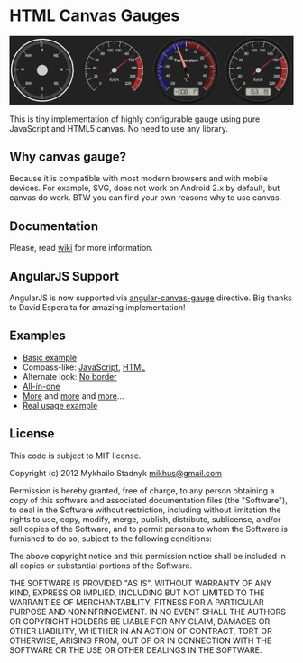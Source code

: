 # HTML Canvas Gauges

[![Canvas Gauges](https://raw.githubusercontent.com/Mikhus/blob/master/gauges.png)](https://rawgit.com/Mikhus/canv-gauge/master/examples/all-in-one.html)

This is tiny implementation of highly configurable gauge using pure JavaScript and HTML5 canvas.
No need to use any library. 

## Why canvas gauge?

Because it is compatible with most modern browsers and with mobile devices.
For example, SVG, does not work on Android 2.x by default, but canvas do work.
BTW you can find your own reasons why to use canvas.

## Documentation

Please, read [wiki](https://github.com/Mikhus/canv-gauge/wiki) for more information.

## AngularJS Support

AngularJS is now supported via [angular-canvas-gauge](https://github.com/dec/angular-canvas-gauge) directive. Big thanks to David Esperalta for amazing implementation! 

## Examples

  * [Basic example](https://rawgit.com/Mikhus/canv-gauge/master/examples/example-resize.html)
  * Compass-like: [JavaScript](https://rawgit.com/Mikhus/canv-gauge/master/examples/example.html), [HTML](https://rawgit.com/Mikhus/canv-gauge/master/examples/example-html.html)
  * Alternate look: [No border](https://rawgit.com/Mikhus/canv-gauge/master/examples/noborder.html)
  * [All-in-one](https://rawgit.com/Mikhus/canv-gauge/master/examples/all-in-one.html)
  * [More](http://smart-ip.net/gauge1.html) and [more](http://smart-ip.net/gauge2.html) and [more](http://smart-ip.net/gauge-html.html)...
  * [Real usage example](http://smart-ip.net/speed-test)

## License

This code is subject to MIT license.

Copyright (c) 2012 Mykhailo Stadnyk <mikhus@gmail.com>

Permission is hereby granted, free of charge, to any person obtaining a copy of
this software and associated documentation files (the "Software"), to deal in
the Software without restriction, including without limitation the rights to use,
copy, modify, merge, publish, distribute, sublicense, and/or sell copies of the
Software, and to permit persons to whom the Software is furnished to do so,
subject to the following conditions:

The above copyright notice and this permission notice shall be included in all
copies or substantial portions of the Software.

THE SOFTWARE IS PROVIDED "AS IS", WITHOUT WARRANTY OF ANY KIND, EXPRESS OR
IMPLIED, INCLUDING BUT NOT LIMITED TO THE WARRANTIES OF MERCHANTABILITY, FITNESS
FOR A PARTICULAR PURPOSE AND NONINFRINGEMENT. IN NO EVENT SHALL THE AUTHORS OR
COPYRIGHT HOLDERS BE LIABLE FOR ANY CLAIM, DAMAGES OR OTHER LIABILITY, WHETHER
IN AN ACTION OF CONTRACT, TORT OR OTHERWISE, ARISING FROM, OUT OF OR IN
CONNECTION WITH THE SOFTWARE OR THE USE OR OTHER DEALINGS IN THE SOFTWARE.
